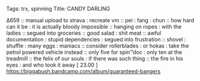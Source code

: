 Tags: trx, spinning
Title: CANDY DARLING
  
∆659 :: manual upload to strava : recreate vm :: pei : fang : chun :: how hard can it be : it is actually bloody impossible :: hanging on ropes : with the ladies :: segued into groceries :: good salad : shit meat :: awful documentation : stupid dependencies : segued into frustration :: shovel : shuffle : many eggs : maniacs :: consider rollerblades : or hokas : take the petrol powered vehicle instead :: only five for spin™doc : only ten at the treadmill :: the felix of our souls : if there was such thing :: the fire in his eyes : and who took it away
[ 23.00 ]  
<https://biggabush.bandcamp.com/album/guaranteed-bangers>  
